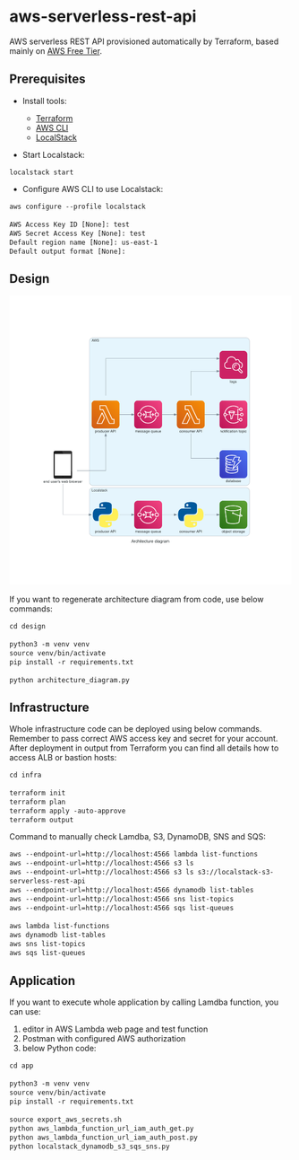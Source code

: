 # aws-serverless-rest-api

AWS serverless REST API provisioned automatically by Terraform, based mainly on [AWS Free Tier](https://aws.amazon.com/free/).

## Prerequisites

* Install tools:
  * [Terraform](https://learn.hashicorp.com/tutorials/terraform/install-cli)
  * [AWS CLI](https://docs.aws.amazon.com/cli/latest/userguide/getting-started-install.html)
  * [LocalStack](https://docs.localstack.cloud/get-started/#localstack-cli)

* Start Localstack:

```
localstack start
```

* Configure AWS CLI to use Localstack:

```
aws configure --profile localstack

AWS Access Key ID [None]: test
AWS Secret Access Key [None]: test
Default region name [None]: us-east-1
Default output format [None]:
```

## Design

![Architecture diagram](design/architecture_diagram.png)

If you want to regenerate architecture diagram from code, use below commands:

```
cd design

python3 -m venv venv
source venv/bin/activate
pip install -r requirements.txt

python architecture_diagram.py
```

## Infrastructure

Whole infrastructure code can be deployed using below commands. Remember to pass correct AWS access key and secret for your account. After deployment in output from Terraform you can find all details how to access ALB or bastion hosts:

```
cd infra

terraform init
terraform plan
terraform apply -auto-approve
terraform output
```

Command to manually check Lamdba, S3, DynamoDB, SNS and SQS:

```
aws --endpoint-url=http://localhost:4566 lambda list-functions
aws --endpoint-url=http://localhost:4566 s3 ls
aws --endpoint-url=http://localhost:4566 s3 ls s3://localstack-s3-serverless-rest-api
aws --endpoint-url=http://localhost:4566 dynamodb list-tables
aws --endpoint-url=http://localhost:4566 sns list-topics
aws --endpoint-url=http://localhost:4566 sqs list-queues

aws lambda list-functions
aws dynamodb list-tables
aws sns list-topics
aws sqs list-queues
```

## Application

If you want to execute whole application by calling Lamdba function, you can use:

1. editor in AWS Lambda web page and test function
2. Postman with configured AWS authorization
3. below Python code:

```
cd app

python3 -m venv venv
source venv/bin/activate
pip install -r requirements.txt

source export_aws_secrets.sh
python aws_lambda_function_url_iam_auth_get.py
python aws_lambda_function_url_iam_auth_post.py
python localstack_dynamodb_s3_sqs_sns.py
```

